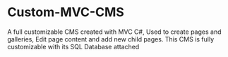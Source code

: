 # Custom-MVC-CMS
A full customizable CMS created with MVC C#, Used to create pages and galleries, Edit page content and add new child pages. This CMS is fully customizable with its SQL Database attached
